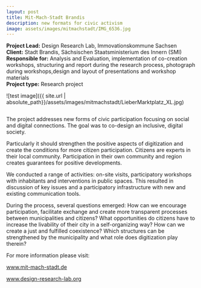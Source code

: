 ```yaml
---
layout: post
title: Mit-Mach-Stadt Brandis
description: new formats for civic activism
image: assets/images/mitmachstadt/IMG_6536.jpg
---
```


**Project Lead:** Design Research Lab, Immovationskommune Sachsen<br />
**Client:** Stadt Brandis,  Sächsischen Staatsministerium des Innern (SMI)<br />
**Responsible for:** Analysis and Evaluation, implementation of co-creation workshops, structuring and report during the research process, photograph during workshops,design and layout of presentations and workshop materials<br />
**Project type:** Research project

![test image]({{ site.url | absolute_path}}/assets/images/mitmachstadt/LieberMarktplatz_XL.jpg)

<div class="row">
    <div class="6u 12u$(small)">
         <div class="row 50% uniform">
		<div class="6u"><span class="image fit"><img src="{{ site.url | absolute_path}}/assets/images/mitmachstadt/IMG_5744_kl.jpg" alt="" /></span></div>
		<div class="6u"><span class="image fit"><img src="{{ site.url | absolute_path}}/assets/images/mitmachstadt/brandis1.jpg" alt="" /></span></div>
		 <span class="image fit"><img src="{{ site.url | absolute_path}}/assets/images/mitmachstadt/IMG_6536.jpg" alt="" /></span>
     <div class="6u"><span class="image fit"><img src="{{ site.url | absolute_path}}/assets/images/mitmachstadt/IMG_3802_b-300x176.jpg" alt="" /></span></div>
		<div class="6u"><span class="image fit"><img src="{{ site.url | absolute_path}}/assets/images/mitmachstadt/LieberMArktplatzEinwürfe-300x225.jpg" alt="" /></span></div>
</div>  
        </div>
	    <div class="6u 12u$(small)">
      <p>The project addresses new forms of civic participation focusing on social and digital connections. The goal was to co-design an inclusive, digital society.</p>
      <p>Particularly it should strengthen the positive aspects of digitization and create the conditions for more citizen participation. Citizens are experts in their local community. Participation in their own community and region creates guarantees for positive developments.</p>
      <p>We conducted a range of activities: on-site visits, participatory workshops with inhabitants and interventions in public spaces. This resulted in discussion of key issues and a participatory infrastructure with new and existing communication tools.</p>
      <p>During the process, several questions emerged: How can we encourage participation, facilitate exchange and create more transparent processes between municipalities and citizens? What opportunities do citizens have to increase the livability of their city in a self-organizing way? How can we create a just and fulfilled coexistence? Which structures can be strengthened by the municipality and what role does digitization play therein?</p>
      <p>For more information please visit: <br />
      <p><a target="_blank" href="http://mit-mach-stadt.de/">www.mit-mach-stadt.de</a></p>
      <p><a target="_blank" href="http://www.design-research-lab.org/projects/mit-mach-handbuch/">www.design-research-lab.org</a></p>


